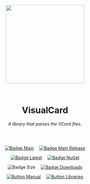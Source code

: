 
<div align = center>

<br>
<br>
    
<img
  src = 'https://cdn.jsdelivr.net/gh/Aptivi/VisualCard@main/VisualCard/OfficialAppIcon-VisualCard-512.png'
  width = 256
  align = center
/>

<br>

# VisualCard
    
*A library that parses the VCard files.*

<br>
<br>

[![Badge Main]][Main]   
[![Badge Main Release]][Main Release]

[![Badge Latest]][Latest]   
[![Badge NuGet]][NuGet]

![Badge Size]   
[![Badge Downloads]][Releases]

[![Button Manual]][Manual]   
[![Button Libraries]][Libraries]

</div>
    
<br>

</div>


<!----------------------------------------------------------------------------->

[Releases]: https://github.com/Aptivi/VisualCard/releases
[Latest]: https://github.com/Aptivi/VisualCard/releases/latest
[NuGet]: https://www.nuget.org/packages/VisualCard/

[Main]: https://github.com/Aptivi/VisualCard/actions/workflows/build.yml
[Main Release]: https://github.com/Aptivi/VisualCard/actions/workflows/build-rel.yml

[Libraries]: https://aptivi.gitbook.io/visualcard-manual/project-dependencies
[Manual]: https://aptivi.gitbook.io/visualcard-manual/

<!----------------------------------[ Badges ]--------------------------------->

[Badge Downloads]: https://img.shields.io/github/downloads/Aptivi/VisualCard/total?color=217346&label=Downloads&style=for-the-badge&logoColor=white&logo=DocuSign&labelColor=2d9d5f
[Badge Latest]: https://img.shields.io/github/v/release/Aptivi/VisualCard?color=212121&include_prereleases&label=github&style=for-the-badge&logoColor=white&logo=AzureArtifacts&labelColor=303030
[Badge NuGet]: https://img.shields.io/nuget/vpre/VisualCard?color=012f52&style=for-the-badge&logoColor=white&logo=NuGet&labelColor=004880
[Badge Size]: https://img.shields.io/github/repo-size/Aptivi/VisualCard?color=bb4a28&label=size&logoColor=white&style=for-the-badge&logo=GoogleAnalytics&labelColor=E85C33

[Badge Main]: https://github.com/Aptivi/VisualCard/actions/workflows/build.yml/badge.svg
[Badge Main Release]: https://github.com/Aptivi/VisualCard/actions/workflows/build-rel.yml/badge.svg


<!---------------------------------[ Buttons ]--------------------------------->

[Button Libraries]: https://img.shields.io/badge/Libraries-EA8220?style=for-the-badge&logoColor=white&logo=AzureArtifacts
[Button Manual]: https://img.shields.io/badge/Docs-blueviolet?style=for-the-badge&logoColor=white&logo=GitBook
